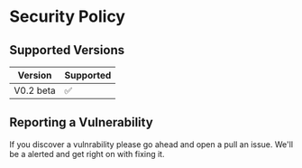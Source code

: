 # Security Policy

## Supported Versions

| Version | Supported          |
| ------- | ------------------ |
| V0.2 beta  | :white_check_mark: |

## Reporting a Vulnerability

If you discover a vulnrability please go ahead and open a pull an issue. We'll be a alerted and get right on with fixing it.
